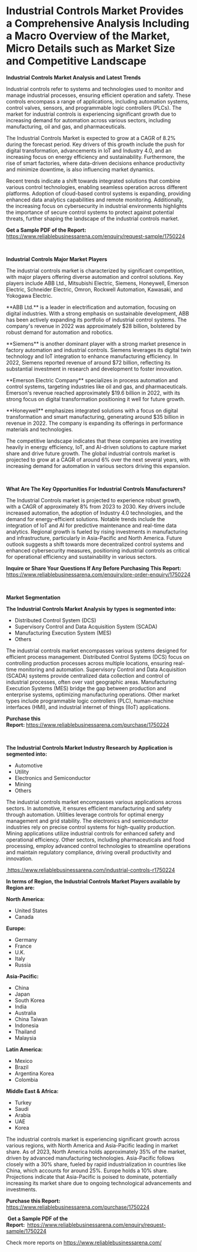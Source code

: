 <p><h1>Industrial Controls Market Provides a Comprehensive Analysis Including a Macro Overview of the Market, Micro Details such as Market Size and Competitive Landscape</h1></p><p><strong>Industrial Controls Market Analysis and Latest Trends</strong></p>
<p><p>Industrial controls refer to systems and technologies used to monitor and manage industrial processes, ensuring efficient operation and safety. These controls encompass a range of applications, including automation systems, control valves, sensors, and programmable logic controllers (PLCs). The market for industrial controls is experiencing significant growth due to increasing demand for automation across various sectors, including manufacturing, oil and gas, and pharmaceuticals. </p><p>The Industrial Controls Market is expected to grow at a CAGR of 8.2% during the forecast period. Key drivers of this growth include the push for digital transformation, advancements in IoT and Industry 4.0, and an increasing focus on energy efficiency and sustainability. Furthermore, the rise of smart factories, where data-driven decisions enhance productivity and minimize downtime, is also influencing market dynamics.</p><p>Recent trends indicate a shift towards integrated solutions that combine various control technologies, enabling seamless operation across different platforms. Adoption of cloud-based control systems is expanding, providing enhanced data analytics capabilities and remote monitoring. Additionally, the increasing focus on cybersecurity in industrial environments highlights the importance of secure control systems to protect against potential threats, further shaping the landscape of the industrial controls market.</p></p>
<p><strong>Get a Sample PDF of the Report:&nbsp;</strong> <a href="https://www.reliablebusinessarena.com/enquiry/request-sample/1750224?utm_campaign=1891&utm_medium=2&utm_source=Github&utm_content=ia&utm_term=19022025&utm_id=industrial-controls">https://www.reliablebusinessarena.com/enquiry/request-sample/1750224</a></p>
<p>&nbsp;</p>
<p><strong>Industrial Controls Major Market Players</strong></p>
<p><p>The industrial controls market is characterized by significant competition, with major players offering diverse automation and control solutions. Key players include ABB Ltd., Mitsubishi Electric, Siemens, Honeywell, Emerson Electric, Schneider Electric, Omron, Rockwell Automation, Kawasaki, and Yokogawa Electric.</p><p>**ABB Ltd.** is a leader in electrification and automation, focusing on digital industries. With a strong emphasis on sustainable development, ABB has been actively expanding its portfolio of industrial control systems. The company's revenue in 2022 was approximately $28 billion, bolstered by robust demand for automation and robotics.</p><p>**Siemens** is another dominant player with a strong market presence in factory automation and industrial controls. Siemens leverages its digital twin technology and IoT integration to enhance manufacturing efficiency. In 2022, Siemens reported revenue of around $72 billion, reflecting its substantial investment in research and development to foster innovation.</p><p>**Emerson Electric Company** specializes in process automation and control systems, targeting industries like oil and gas, and pharmaceuticals. Emerson's revenue reached approximately $19.6 billion in 2022, with its strong focus on digital transformation positioning it well for future growth.</p><p>**Honeywell** emphasizes integrated solutions with a focus on digital transformation and smart manufacturing, generating around $35 billion in revenue in 2022. The company is expanding its offerings in performance materials and technologies.</p><p>The competitive landscape indicates that these companies are investing heavily in energy efficiency, IoT, and AI-driven solutions to capture market share and drive future growth. The global industrial controls market is projected to grow at a CAGR of around 6% over the next several years, with increasing demand for automation in various sectors driving this expansion.</p></p>
<p>&nbsp;</p>
<p><strong>What Are The Key Opportunities For Industrial Controls Manufacturers?</strong></p>
<p><p>The Industrial Controls market is projected to experience robust growth, with a CAGR of approximately 8% from 2023 to 2030. Key drivers include increased automation, the adoption of Industry 4.0 technologies, and the demand for energy-efficient solutions. Notable trends include the integration of IoT and AI for predictive maintenance and real-time data analytics. Regional growth is fueled by rising investments in manufacturing and infrastructure, particularly in Asia-Pacific and North America. Future outlook suggests a shift towards more decentralized control systems and enhanced cybersecurity measures, positioning industrial controls as critical for operational efficiency and sustainability in various sectors.</p></p>
<p><strong>Inquire or Share Your Questions If Any Before Purchasing This Report:</strong> <a href="https://www.reliablebusinessarena.com/enquiry/pre-order-enquiry/1750224?utm_campaign=1891&utm_medium=2&utm_source=Github&utm_content=ia&utm_term=19022025&utm_id=industrial-controls">https://www.reliablebusinessarena.com/enquiry/pre-order-enquiry/1750224</a></p>
<p>&nbsp;</p>
<p><strong>Market Segmentation</strong></p>
<p><strong>The Industrial Controls Market Analysis by types is segmented into:</strong></p>
<p><ul><li>Distributed Control System (DCS)</li><li>Supervisory Control and Data Acquisition System (SCADA)</li><li>Manufacturing Execution System (MES)</li><li>Others</li></ul></p>
<p><p>The industrial controls market encompasses various systems designed for efficient process management. Distributed Control Systems (DCS) focus on controlling production processes across multiple locations, ensuring real-time monitoring and automation. Supervisory Control and Data Acquisition (SCADA) systems provide centralized data collection and control of industrial processes, often over vast geographic areas. Manufacturing Execution Systems (MES) bridge the gap between production and enterprise systems, optimizing manufacturing operations. Other market types include programmable logic controllers (PLC), human-machine interfaces (HMI), and industrial internet of things (IIoT) applications.</p></p>
<p><strong>Purchase this Report:&nbsp;</strong><a href="https://www.reliablebusinessarena.com/purchase/1750224?utm_campaign=1891&utm_medium=2&utm_source=Github&utm_content=ia&utm_term=19022025&utm_id=industrial-controls">https://www.reliablebusinessarena.com/purchase/1750224</a></p>
<p>&nbsp;</p>
<p><strong>The Industrial Controls Market Industry Research by Application is segmented into:</strong></p>
<p><ul><li>Automotive</li><li>Utility</li><li>Electronics and Semiconductor</li><li>Mining</li><li>Others</li></ul></p>
<p><p>The industrial controls market encompasses various applications across sectors. In automotive, it ensures efficient manufacturing and safety through automation. Utilities leverage controls for optimal energy management and grid stability. The electronics and semiconductor industries rely on precise control systems for high-quality production. Mining applications utilize industrial controls for enhanced safety and operational efficiency. Other sectors, including pharmaceuticals and food processing, employ advanced control technologies to streamline operations and maintain regulatory compliance, driving overall productivity and innovation.</p></p>
<p><a href="https://www.reliablebusinessarena.com/industrial-controls-r1750224?utm_campaign=1891&utm_medium=2&utm_source=Github&utm_content=ia&utm_term=19022025&utm_id=industrial-controls">&nbsp;https://www.reliablebusinessarena.com/industrial-controls-r1750224</a></p>
<p><strong>In terms of Region, the Industrial Controls Market Players available by Region are:</strong></p>
<p>
    <p> <strong> North America: </strong>
        <ul>
            <li>United States</li>
            <li>Canada</li>
        </ul>
        </p> 
    <p> <strong> Europe: </strong>
        <ul>
            <li>Germany</li>
            <li>France</li>
            <li>U.K.</li>
            <li>Italy</li>
            <li>Russia</li>
        </ul>
        </p> 
    <p> <strong> Asia-Pacific: </strong>
        <ul>
            <li>China</li>
            <li>Japan</li>
            <li>South Korea</li>
            <li>India</li>
            <li>Australia</li>
            <li>China Taiwan</li>
            <li>Indonesia</li>
            <li>Thailand</li>
            <li>Malaysia</li>
        </ul>
        </p> 
    <p> <strong> Latin America: </strong>
        <ul>
            <li>Mexico</li>
            <li>Brazil</li>
            <li>Argentina Korea</li>
            <li>Colombia</li>
        </ul>
        </p> 
    <p> <strong> Middle East & Africa: </strong>
        <ul>
            <li>Turkey</li>
            <li>Saudi</li>
            <li>Arabia</li>
            <li>UAE</li>
            <li>Korea</li>
        </ul>
    </p>
    </p>
<p><p>The industrial controls market is experiencing significant growth across various regions, with North America and Asia-Pacific leading in market share. As of 2023, North America holds approximately 35% of the market, driven by advanced manufacturing technologies. Asia-Pacific follows closely with a 30% share, fueled by rapid industrialization in countries like China, which accounts for around 25%. Europe holds a 10% share. Projections indicate that Asia-Pacific is poised to dominate, potentially increasing its market share due to ongoing technological advancements and investments.</p></p>
<p><strong>Purchase this Report: </strong><a href="https://www.reliablebusinessarena.com/purchase/1750224?utm_campaign=1891&utm_medium=2&utm_source=Github&utm_content=ia&utm_term=19022025&utm_id=industrial-controls">https://www.reliablebusinessarena.com/purchase/1750224</a></p>
<p>&nbsp;<strong>Get a Sample PDF of the Report:&nbsp;&nbsp;</strong><a href="https://www.reliablebusinessarena.com/enquiry/request-sample/1750224?utm_campaign=1891&utm_medium=2&utm_source=Github&utm_content=ia&utm_term=19022025&utm_id=industrial-controls">https://www.reliablebusinessarena.com/enquiry/request-sample/1750224</a></p>
<p><strong></strong></p>
<p>Check more reports on <a href="https://www.reliablebusinessarena.com/?utm_campaign=1891&utm_medium=2&utm_source=Github&utm_content=ia&utm_term=19022025&utm_id=industrial-controls">https://www.reliablebusinessarena.com/</a></p>